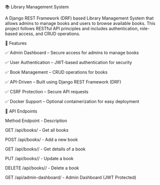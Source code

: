 📚 Library Management System

A Django REST Framework (DRF) based Library Management System that allows admins to manage books and users to browse available books. This project follows RESTful API principles and includes authentication, role-based access, and CRUD operations.

🚀 Features

✅ Admin Dashboard – Secure access for admins to manage books

✅ User Authentication – JWT-based authentication for security

✅ Book Management – CRUD operations for books

✅ API-Driven – Built using Django REST Framework (DRF)

✅ CSRF Protection – Secure API requests

✅ Docker Support – Optional containerization for easy deployment

📜 API Endpoints

Method	Endpoint -	Description

GET	/api/books/ -	Get all books

POST	/api/books/ -	Add a new book

GET	/api/books/<id>/ -	Get details of a book

PUT	/api/books/<id>/ -	Update a book

DELETE	/api/books/<id>/ -	Delete a book

GET	/api/admin-dashboard/ -	Admin Dashboard (JWT Protected)
